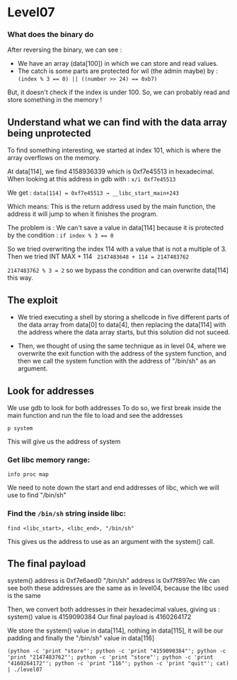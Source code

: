 # Level07
### What does the binary do
After reversing the binary, we can see :
- We have an array (data[100]) in which we can store and read values.
- The catch is some parts are protected for wil (the admin maybe) by : ``` (index % 3 == 0) || ((number >> 24) == 0xb7) ```

But, it doesn't check if the index is under 100.
So, we can probably read and store something in the memory !

## Understand what we can find with the data array being unprotected
To find something interesting, we started at index 101, which is where the array overflows on the memory.

At data[114], we find 4158936339 which is 0xf7e45513 in hexadecimal.
When looking at this address in gdb with : ```x/i 0xf7e45513```

We get : ```data[114] = 0xf7e45513 → __libc_start_main+243``` 

Which means:
This is the return address used by the main function, the address it will jump to when it finishes the program.

The problem is :
We can't save a value in data[114] because it is protected by the condition : ```if index % 3 == 0```

So we tried overwriting the index 114 with a value that is not a multiple of 3. Then we tried INT MAX + 114 ``` 2147483648 + 114 = 2147483762```

```2147483762 % 3 = 2``` so we bypass the condition and can overwrite data[114] this way.

## The exploit
- We tried executing a shell by storing a shellcode in five different parts of the data array from data[0] to data[4], then replacing the data[114] with the address where the data array starts, but this solution did not suceed.

- Then, we thought of using the same technique as in level 04, where we overwrite the exit function with the address of the system function, and then we call the system function with the address of "/bin/sh" as an argument.

## Look for addresses
We use gdb to look for both addresses
To do so, we first break inside the main function and run the file to load and see the addresses

```
p system
```
This will give us the address of system

### Get libc memory range:
```
info proc map
```
We need to note down the start and end addresses of libc, which we will use to find "/bin/sh"

### Find the `/bin/sh` string inside libc:
```
find <libc_start>, <libc_end>, "/bin/sh"
```
This gives us the address to use as an argument with the system() call.

## The final payload

system() address is 0xf7e6aed0
"/bin/sh" address is 0xf7f897ec
We can see both these addresses are the same as in level04, because the libc used is the same

Then, we convert both addresses in their hexadecimal values, giving us :
system() value is 4159090384
Our final payload is 4160264172

We store the system() value in data[114], nothing in data[115], it will be our padding and finally the "/bin/sh" value in data[116]

```(python -c 'print "store"'; python -c 'print "4159090384"'; python -c 'print "2147483762"'; python -c 'print "store"'; python -c 'print "4160264172"'; python -c 'print "116"'; python -c 'print "quit"'; cat) | ./level07```